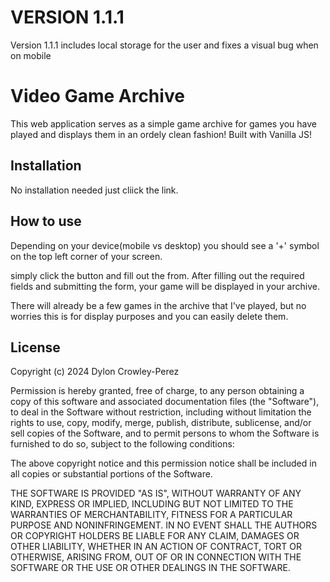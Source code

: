 # VERSION 1.1.1

Version 1.1.1 includes local storage for the user and fixes a visual bug when on mobile

# Video Game Archive

This web application serves as a simple game archive for games you have played and displays them in an ordely clean fashion! Built with Vanilla JS!


## Installation

No installation needed just cliick the link.
    
## How to use
Depending on your device(mobile vs desktop) you should see a '+' symbol on the top left corner of your screen.

simply click the button and fill out the from. After filling out the required fields and submitting the form, your game will be displayed in your archive. 

There will already be a few games in the archive that I've played, but no worries this is for display purposes and you can easily delete them.

## License

Copyright (c) 2024 Dylon Crowley-Perez

Permission is hereby granted, free of charge, to any person obtaining a copy of this software and associated documentation files (the "Software"), to deal in the Software without restriction, including without limitation the rights to use, copy, modify, merge, publish, distribute, sublicense, and/or sell copies of the Software, and to permit persons to whom the Software is furnished to do so, subject to the following conditions:

The above copyright notice and this permission notice shall be included in all copies or substantial portions of the Software.

THE SOFTWARE IS PROVIDED "AS IS", WITHOUT WARRANTY OF ANY KIND, EXPRESS OR IMPLIED, INCLUDING BUT NOT LIMITED TO THE WARRANTIES OF MERCHANTABILITY, FITNESS FOR A PARTICULAR PURPOSE AND NONINFRINGEMENT. IN NO EVENT SHALL THE AUTHORS OR COPYRIGHT HOLDERS BE LIABLE FOR ANY CLAIM, DAMAGES OR OTHER LIABILITY, WHETHER IN AN ACTION OF CONTRACT, TORT OR OTHERWISE, ARISING FROM, OUT OF OR IN CONNECTION WITH THE SOFTWARE OR THE USE OR OTHER DEALINGS IN THE SOFTWARE.
